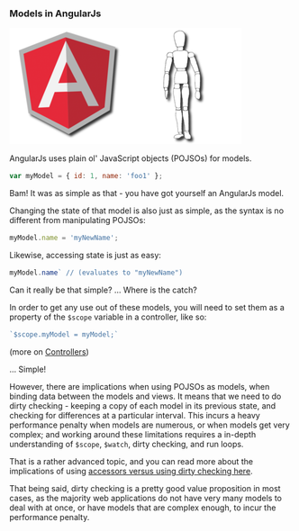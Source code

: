 ### Models in AngularJs

![Models in AngularJs](/img/angularjs-model.png)

AngularJs uses plain ol' JavaScript objects (POJSOs) for models.

```javascript
var myModel = { id: 1, name: 'foo1' };
```

Bam! It was as simple as that - you have got yourself an AngularJs model.

Changing the state of that model is also just as simple,
as the syntax is no different from manipulating POJSOs:

```javascript
myModel.name = 'myNewName';
```

Likewise, accessing state is just as easy:

```javascript
myModel.name` // (evaluates to "myNewName")
```

Can it really be that simple? &hellip; Where is the catch?

In order to get any use out of these models,
you will need to set them as a property of the `$scope` variable in a controller,
like so:

```javascript
`$scope.myModel = myModel;`
```

(more on [Controllers](mvc/controllers-angularjs.md))

&hellip; Simple!

However, there are implications when using POJSOs as models,
when binding data between the models and views.
It means that we need to do dirty checking -
keeping a copy of each model in its previous state,
and checking for differences at a particular interval.
This incurs a heavy performance penalty when models are numerous,
or when models get very complex;
and working around these limitations requires a in-depth understanding of
`$scope`, `$watch`, dirty checking, and run loops.

That is a rather advanced topic, and you can read more about the implications of using
[accessors versus using dirty checking here](http://blog.bguiz.com/post/57373805814/accessors-vs-dirty-checking-in-javascript-frameworks).

That being said, dirty checking is a pretty good value proposition in most cases,
as the majority web applications do not have very many models to deal with at once,
or have models that are complex enough,
to incur the performance penalty.
